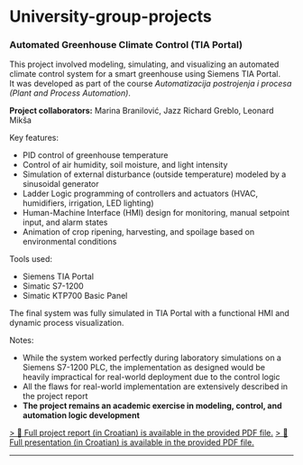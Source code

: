 # University-group-projects

### Automated Greenhouse Climate Control (TIA Portal)

This project involved modeling, simulating, and visualizing an automated climate control system for a smart greenhouse using Siemens TIA Portal.  
It was developed as part of the course *Automatizacija postrojenja i procesa (Plant and Process Automation)*.

**Project collaborators:** Marina Branilović, Jazz Richard Greblo, Leonard Mikša

Key features:
- PID control of greenhouse temperature
- Control of air humidity, soil moisture, and light intensity
- Simulation of external disturbance (outside temperature) modeled by a sinusoidal generator
- Ladder Logic programming of controllers and actuators (HVAC, humidifiers, irrigation, LED lighting)
- Human-Machine Interface (HMI) design for monitoring, manual setpoint input, and alarm states
- Animation of crop ripening, harvesting, and spoilage based on environmental conditions

Tools used:
- Siemens TIA Portal
- Simatic S7-1200
- Simatic KTP700 Basic Panel

The final system was fully simulated in TIA Portal with a functional HMI and dynamic process visualization.

Notes:  
- While the system worked perfectly during laboratory simulations on a Siemens S7-1200 PLC, the implementation as designed would be heavily impractical for real-world deployment due to the control logic
- All the flaws for real-world implementation are extensively described in the project report 
- **The project remains an academic exercise in modeling, control, and automation logic development**

[> 📎 Full project report (in Croatian) is available in the provided PDF file.](University-group-projects/report_greenhouse_control.pdf)
[> 📎 Full presentation (in Croatian) is available in the provided PDF file.](University-group-projects/presentation_greenhouse_control.pdf)

---


